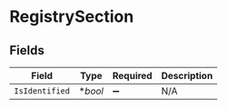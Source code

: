 # RegistrySection


## Fields

| Field              | Type               | Required           | Description        |
| ------------------ | ------------------ | ------------------ | ------------------ |
| `IsIdentified`     | **bool*            | :heavy_minus_sign: | N/A                |